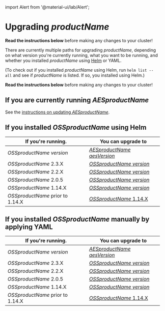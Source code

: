 import Alert from '@material-ui/lab/Alert';

# Upgrading $productName$

<Alert severity="warning">
  <b>Read the instructions below</b> before making any changes to your cluster!
</Alert>

There are currently multiple paths for upgrading $productName$, depending on what version you're currently
running, what you want to be running, and whether you installed $productName$ using [Helm](../helm) or
YAML.

(To check out if you installed $productName$ using Helm, run `helm list --all` and see if
$productName$ is listed. If so, you installed using Helm.)

<Alert severity="warning">
  <b>Read the instructions below</b> before making any changes to your cluster!
</Alert>

## If you are currently running $AESproductName$

See the [instructions on updating $AESproductName$](../../../../../edge-stack/$aesDocsVersion$/topics/install/migration-matrix).

## If you installed $OSSproductName$ using Helm

| If you're running.               | You can upgrade to                                                                                                         |
|----------------------------------|----------------------------------------------------------------------------------------------------------------------------|
| $OSSproductName$ $version$       | [$AESproductName$ $aesVersion$](/docs/edge-stack/$aesDocsVersion$/topics/install/upgrade/helm/emissary-3.0/edge-stack-3.0) |
| $OSSproductName$ 2.3.X           | [$OSSproductName$ $version$](../upgrade/helm/emissary-2.3/emissary-3.0)                                                    |
| $OSSproductName$ 2.2.X           | [$OSSproductName$ $version$](../upgrade/helm/emissary-2.2/emissary-2.3)                                                    |
| $OSSproductName$ 2.0.5           | [$OSSproductName$ $version$](../upgrade/helm/emissary-2.0/emissary-2.3)                                                    |
| $OSSproductName$ 1.14.X          | [$OSSproductName$ $version$](../upgrade/helm/emissary-1.14/emissary-2.3)                                                   |
| $OSSproductName$ prior to 1.14.X | [$OSSproductName$ 1.14.X](../../../../1.14/topics/install/upgrading)                                                       |

## If you installed $OSSproductName$ manually by applying YAML

| If you're running.               | You can upgrade to                                                                                                         |
|----------------------------------|----------------------------------------------------------------------------------------------------------------------------|
| $OSSproductName$ $version$       | [$AESproductName$ $aesVersion$](/docs/edge-stack/$aesDocsVersion$/topics/install/upgrade/yaml/emissary-3.0/edge-stack-3.0) |
| $OSSproductName$ 2.3.X           | [$OSSproductName$ $version$](../upgrade/yaml/emissary-2.3/emissary-3.0)                                                    |
| $OSSproductName$ 2.2.X           | [$OSSproductName$ $version$](../upgrade/yaml/emissary-2.2/emissary-2.3)                                                    |
| $OSSproductName$ 2.0.5           | [$OSSproductName$ $version$](../upgrade/yaml/emissary-2.0/emissary-2.3)                                                    |
| $OSSproductName$ 1.14.X          | [$OSSproductName$ $version$](../upgrade/yaml/emissary-1.14/emissary-2.3)                                                   |
| $OSSproductName$ prior to 1.14.X | [$OSSproductName$ 1.14.X](../../../../1.14/topics/install/upgrading)                                                       |
